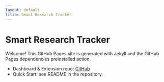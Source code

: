 ```yaml
---
layout: default
title: Smart Research Tracker
---
```


# Smart Research Tracker

Welcome! This GitHub Pages site is generated with Jekyll and the GitHub Pages dependencies preinstalled action.

- Dashboard & Extension repo: [GitHub](https://github.com/chiampee/SmarTrack)
- Quick Start: see README in the repository.


